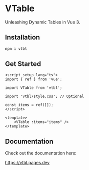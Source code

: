 # VTable

Unleashing Dynamic Tables in Vue 3.

## Installation

```bash
npm i vtbl
```

## Get Started

```vue
<script setup lang="ts">
import { ref } from 'vue';

import VTable from 'vtbl';

import 'vtbl/style.css'; // Optional

const items = ref([]);
</script>

<template>
	<VTable :items="items" />
</template>
```

## Documentation

Check out the documentation here:

https://vtbl.pages.dev
